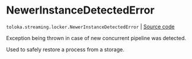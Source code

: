 # NewerInstanceDetectedError
`toloka.streaming.locker.NewerInstanceDetectedError` | [Source code](https://github.com/Toloka/toloka-kit/blob/v1.1.1/src/streaming/locker.py#L24)

Exception being thrown in case of new concurrent pipeline was detected.


Used to safely restore a process from a storage.

